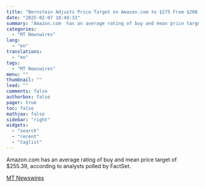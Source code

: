 ```yaml
---
title: "Bernstein Adjusts Price Target on Amazon.com to $275 From $280, Maintains Outperform Rating"
date: "2025-02-07 18:48:33"
summary: "Amazon.com  has an average rating of buy and mean price target of $255.39, according to analysts polled by FactSet."
categories:
  - "MT Newswires"
lang:
  - "en"
translations:
  - "en"
tags:
  - "MT Newswires"
menu: ""
thumbnail: ""
lead: ""
comments: false
authorbox: false
pager: true
toc: false
mathjax: false
sidebar: "right"
widgets:
  - "search"
  - "recent"
  - "taglist"
---
```


Amazon.com has an average rating of buy and mean price target of $255.39, according to analysts polled by FactSet.

[MT Newswires](https://www.tradingview.com/news/mtnewswires.com:20250207:A3312194:0/)
